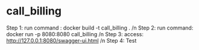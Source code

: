 # call_billing

Step 1:
run command : docker build -t call_billing .
/n
Step 2:
run command: docker run -p 8080:8080 call_billing
/n
Step 3:
access: http://127.0.0.1:8080/swagger-ui.html
/n
Step 4:
Test
